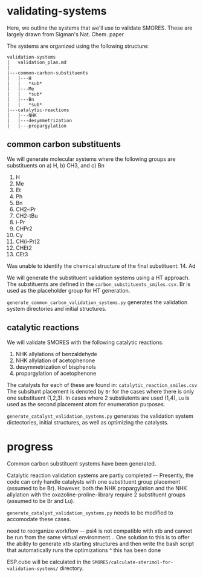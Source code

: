 # validating-systems
Here, we outline the systems that we'll use to validate SMORES.
These are largely drawn from Sigman's Nat. Chem. paper

The systems are organized using the following structure:

```
validation-systems
|   validation_plan.md
|
|---common-carbon-substituents
|   |---H
|   |   *sub*
|   |---Me
|   |   *sub*
|   |---Bn
|   |   *sub*
|---catalytic-reactions
|   |---NHK
|   |---desymmetrization
|   |---propargylation
```
## common carbon substituents
We will generate molecular systems where the following groups
are substituents on a) H, b) CH3, and c) Bn
1. H
2. Me
3. Et
4. Ph
5. Bn
6. CH2-iPr
7. CH2-tBu
8. i-Pr
9. CHPr2
10. Cy
11. CH(i-Pr)2
12. CHEt2
13. CEt3

Was unable to identify the chemical structure of the final
substituent:
14. Ad

We will generate the substituent validation systems using a HT
approach. The substituents are defined in the
``carbon_substituents_smiles.csv``. Br is used as the
placeholder group for HT generation.

``generate_common_carbon_validation_systems.py`` generates the validation
system directories and initial structures.


## catalytic reactions
We will validate SMORES with the following catalytic reactions:
1. NHK allylations of benzaldehyde
2. NHK allylation of acetophenone
3. desymmetrization of bisphenols
4. propargylation of acetophenone

The catalysts for each of these are found in:
`catalytic_reaction_smiles.csv`
The subsitunt placement is denoted by `Br` for the cases where there is only one
substituent (1,2,3). In cases where 2 substiutents are used (1,4), `Lu` is used
as the second placement atom for enumeration purposes.

`generate_catalyst_validation_systems.py` generates the validation system
dictectories, initial structures, as well as optimizing the catalysts.

# progress
Common carbon substituent systems have been generated.

Catalytic reaction validation systems are partly completed --
Presently, the code can only handle catalysts with one substituent group
placement (assumed to be Br). However, both the NHK propargylation and the NHK
allylation with the oxazoline-proline-library require 2 substituent groups
(assumed to be Br and Lu).

`generate_catalyst_validation_systems.py` needs to be modified to accomodate
these cases.

need to reorganize workflow -- psi4 is not compatible with xtb and cannot be run
from the same virtual environment...
One solution to this is to offer the ability to generate xtb starting structures
and then write the bash script that automatically runs the optimizations
^ this has been done

ESP.cube will be calculated in the `SMORES/calculate-sterimol-for-validation-systems/`
directory.
